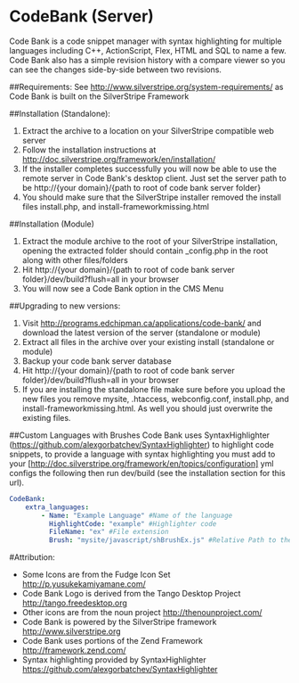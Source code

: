 CodeBank (Server)
=================
Code Bank is a code snippet manager with syntax highlighting for multiple languages including C++, ActionScript, Flex, HTML and SQL to name a few. Code Bank also has a simple revision history with a compare viewer so you can see the changes side-by-side between two revisions.


##Requirements:
See http://www.silverstripe.org/system-requirements/ as Code Bank is built on the SilverStripe Framework


##Installation (Standalone):
1. Extract the archive to a location on your SilverStripe compatible web server
2. Follow the installation instructions at http://doc.silverstripe.org/framework/en/installation/
3. If the installer completes successfully you will now be able to use the remote server in Code Bank's desktop client. Just set the server path to be http://{your domain}/{path to root of code bank server folder}
4. You should make sure that the SilverStripe installer removed the install files install.php, and install-frameworkmissing.html


##Installation (Module)
1. Extract the module archive to the root of your SilverStripe installation, opening the extracted folder should contain _config.php in the root along with other files/folders
2. Hit http://{your domain}/{path to root of code bank server folder}/dev/build?flush=all in your browser
3. You will now see a Code Bank option in the CMS Menu


##Upgrading to new versions:
1. Visit http://programs.edchipman.ca/applications/code-bank/ and download the latest version of the server (standalone or module)
2. Extract all files in the archive over your existing install (standalone or module)
3. Backup your code bank server database
4. Hit http://{your domain}/{path to root of code bank server folder}/dev/build?flush=all in your browser
5. If you are installing the standalone file make sure before you upload the new files you remove mysite, .htaccess, webconfig.conf, install.php, and install-frameworkmissing.html. As well you should just overwrite the existing files.


##Custom Languages with Brushes
Code Bank uses SyntaxHighlighter (https://github.com/alexgorbatchev/SyntaxHighlighter) to highlight code snippets, to provide a language with syntax highlighting you must add to your [http://doc.silverstripe.org/framework/en/topics/configuration] yml configs the following then run dev/build (see the installation section for this url).
```yml
CodeBank:
    extra_languages:
        - Name: "Example Language" #Name of the language
          HighlightCode: "example" #Highlighter code
          FileName: "ex" #File extension
          Brush: "mysite/javascript/shBrushEx.js" #Relative Path to the snippet highlighter brush
``` 

#Attribution:
* Some Icons are from the Fudge Icon Set http://p.yusukekamiyamane.com/
* Code Bank Logo is derived from the Tango Desktop Project http://tango.freedesktop.org
* Other icons are from the noun project http://thenounproject.com/
* Code Bank is powered by the SilverStripe framework http://www.silverstripe.org
* Code Bank uses portions of the Zend Framework http://framework.zend.com/
* Syntax highlighting provided by SyntaxHighlighter https://github.com/alexgorbatchev/SyntaxHighlighter